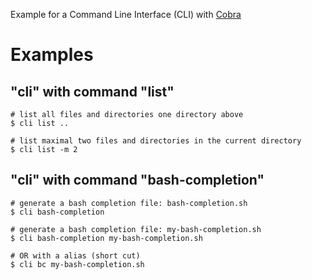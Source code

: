 Example for a Command Line Interface (CLI) with [Cobra](https://github.com/spf13/cobra)

# Examples
## "cli" with command "list"

    # list all files and directories one directory above
    $ cli list ..

    # list maximal two files and directories in the current directory
    $ cli list -m 2

## "cli" with command "bash-completion"    

    # generate a bash completion file: bash-completion.sh
    $ cli bash-completion 

    # generate a bash completion file: my-bash-completion.sh
    $ cli bash-completion my-bash-completion.sh

    # OR with a alias (short cut)
    $ cli bc my-bash-completion.sh
